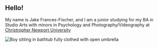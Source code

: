 ## Hello!

My name is Jake Frances-Fischer, and I am a junior studying for my BA in Studio Arts with minors in Psychology and Photography/Videography at [Christropher Newport University](https://cnu.edu/)  

![Boy sitting in bathtub fully clothed with open umbrella](francesfischer.github.io/francesfischer/images/picture1.jpg)
